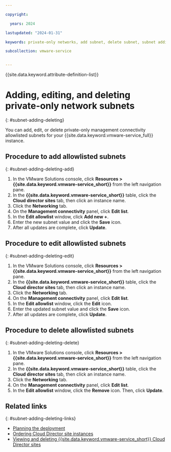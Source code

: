 ```yaml
---

copyright:

  years: 2024

lastupdated: "2024-01-31"

keywords: private-only networks, add subnet, delete subnet, subnet adding, subnet deleting

subcollection: vmware-service


---
```


{{site.data.keyword.attribute-definition-list}}

# Adding, editing, and deleting private-only network subnets
{: #subnet-adding-deleting}

You can add, edit, or delete private-only management connectivity allowlisted subnets for your {{site.data.keyword.vmware-service_full}} instance.

## Procedure to add allowlisted subnets
{: #subnet-adding-deleting-add}

1. In the VMware Solutions console, click **Resources > {{site.data.keyword.vmware-service_short}}** from the left navigation pane.
2. In the **{{site.data.keyword.vmware-service_short}}** table, click the **Cloud director sites** tab, then click an instance name.
3. Click the **Networking** tab.
4. On the **Management connectivity** panel, click **Edit list**.
5. In the **Edit allowlist** window, click **Add new +**.
6. Enter the new subnet value and click the **Save** icon.
7. After all updates are complete, click **Update**.

## Procedure to edit allowlisted subnets
{: #subnet-adding-deleting-edit}

1. In the VMware Solutions console, click **Resources > {{site.data.keyword.vmware-service_short}}** from the left navigation pane.
2. In the **{{site.data.keyword.vmware-service_short}}** table, click the **Cloud director sites** tab, then click an instance name.
3. Click the **Networking** tab.
4. On the **Management connectivity** panel, click **Edit list**.
5. In the **Edit allowlist** window, click the **Edit** icon.
6. Enter the updated subnet value and click the **Save** icon.
7. After all updates are complete, click **Update**.

## Procedure to delete allowlisted subnets
{: #subnet-adding-deleting-delete}

1. In the VMware Solutions console, click **Resources > {{site.data.keyword.vmware-service_short}}** from the left navigation pane.
2. In the **{{site.data.keyword.vmware-service_short}}** table, click the **Cloud director sites** tab, then click an instance name.
3. Click the **Networking** tab.
4. On the **Management connectivity** panel, click **Edit list**.
5. In the **Edit allowlist** window, click the **Remove** icon. Then, click **Update**.

## Related links
{: #subnet-adding-deleting-links}

* [Planning the deployment](/docs/vmware-service?topic=vmware-service-tenant-plan-deploy#tenant-plan-deploy-network)
* [Ordering Cloud Director site instances](/docs/vmware-service?topic=vmware-service-tenant-ordering)
* [Viewing and deleting {{site.data.keyword.vmware-service_short}} Cloud Director sites](/docs/vmware-service?topic=vmware-service-tenant-viewing-sites)
